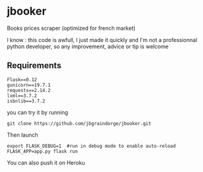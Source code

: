 # jbooker
Books prices scraper (optimized for french market)

I know : this code is awfull, I just made it quickly and I'm not a professionnal python developer, so any improvement, advice or tip is welcome

## Requirements
```
Flask==0.12
gunicorn==19.7.1
requests==2.14.2
lxml==3.7.2
isbnlib==3.7.2
```

you can try it by running 

```
git clone https://github.com/jbgraindorge/jbooker.git
```

Then launch 

```
export FLASK_DEBUG=1  #run in debug mode to enable auto-reload
FLASK_APP=app.py flask run
```

You can also push it on Heroku
